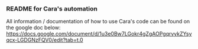 ### README for Cara's automation

All information / documentation of how to use Cara's code can be found on the google doc below:
https://docs.google.com/document/d/1u3e0Bw7LGokr4gZgAOPgqrvykZYsyqcx-LGDGNzFQV0/edit?tab=t.0


